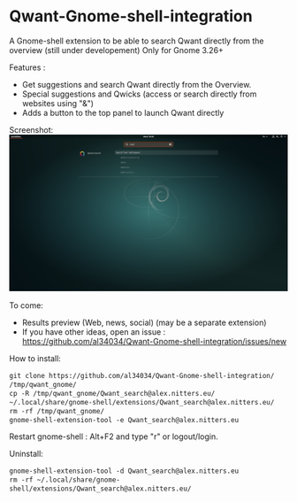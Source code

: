 # Qwant-Gnome-shell-integration
A Gnome-shell extension to be able to search Qwant directly from the overview (still under developement)
Only for Gnome 3.26+

Features : 
 - Get suggestions and search Qwant directly from the Overview.
 - Special suggestions and Qwicks (access or search directly from websites using "&")
 - Adds a button to the top panel to launch Qwant directly

Screenshot:
![Screenshot](Qwant_search@alex.nitters.eu/Screen.png)

To come:
 - Results preview (Web, news, social) (may be a separate extension)
 - If you have other ideas, open an issue : https://github.com/al34034/Qwant-Gnome-shell-integration/issues/new
 
 How to install:
 ```
 git clone https://github.com/al34034/Qwant-Gnome-shell-integration/ /tmp/qwant_gnome/
 cp -R /tmp/qwant_gnome/Qwant_search@alex.nitters.eu/ ~/.local/share/gnome-shell/extensions/Qwant_search@alex.nitters.eu/
 rm -rf /tmp/qwant_gnome/
 gnome-shell-extension-tool -e Qwant_search@alex.nitters.eu
 ```
 Restart gnome-shell : Alt+F2 and type "r" or logout/login.
 
 Uninstall:
 ```
 gnome-shell-extension-tool -d Qwant_search@alex.nitters.eu
 rm -rf ~/.local/share/gnome-shell/extensions/Qwant_search@alex.nitters.eu/
 ```
